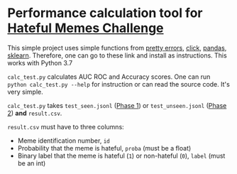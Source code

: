 # Performance calculation tool for [Hateful Memes Challenge](https://hatefulmemeschallenge.com/)

This simple project uses simple functions from [pretty errors](https://pypi.org/project/pretty-errors/), [click](https://click.palletsprojects.com/en/8.0.x/), [pandas](https://pandas.pydata.org/getting_started.html), [sklearn](https://scikit-learn.org/stable/install.html). Therefore, one can go to these link and install as instructions. This works with Python 3.7

`calc_test.py` calculates AUC ROC and Accuracy scores. One can run `python calc_test.py --help` for instruction or can read the source code. It's very simple.

`calc_test.py` takes `test_seen.jsonl` ([Phase 1](https://www.drivendata.org/competitions/64/hateful-memes/page/206/)) or `test_unseen.jsonl` ([Phase 2](https://www.drivendata.org/competitions/70/hateful-memes-phase-2/page/267/)) **and** `result.csv`. 

`result.csv` must have to three columns:
- Meme identification number, `id`
- Probability that the meme is hateful, `proba` (must be a float)
- Binary label that the meme is hateful (`1`) or non-hateful (`0`), `label` (must be an int)


